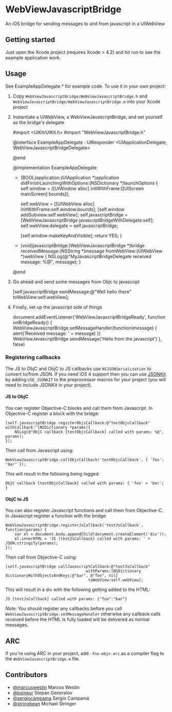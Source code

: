 WebViewJavascriptBridge
=======================

An iOS bridge for sending messages to and from javascript in a UIWebView

Getting started
---------------

Just open the Xcode project (requires Xcode > 4.2) and hit run to see the example application work.

Usage
-----

See ExampleAppDelegate.* for example code. To use it in your own project:

1) Copy `WebViewJavascriptBridge/WebViewJavascriptBridge.h` and `WebViewJavascriptBridge/WebViewJavascriptBridge.m` into your Xcode project

2) Instantiate a UIWebView, a WebViewJavascriptBridge, and set yourself as the bridge's delegate

	#import <UIKit/UIKit.h>
	#import "WebViewJavascriptBridge.h"

	@interface ExampleAppDelegate : UIResponder <UIApplicationDelegate, WebViewJavascriptBridgeDelegate>
	
	@end
	
	@implementation ExampleAppDelegate
	
	- (BOOL)application:(UIApplication *)application didFinishLaunchingWithOptions:(NSDictionary *)launchOptions
	{
	    self.window = [[UIWindow alloc] initWithFrame:[[UIScreen mainScreen] bounds]];
		
	    self.webView = [[UIWebView alloc] initWithFrame:self.window.bounds];
	    [self.window addSubview:self.webView];
	    self.javascriptBridge = [WebViewJavascriptBridge javascriptBridgeWithDelegate:self];
	    self.webView.delegate = self.javascriptBridge;
		
	    [self.window makeKeyAndVisible];
	    return YES;
	}

	- (void)javascriptBridge:(WebViewJavascriptBridge *)bridge receivedMessage:(NSString *)message fromWebView:(UIWebView *)webView 
	{
	    NSLog(@"MyJavascriptBridgeDelegate received message: %@", message);
	}

	@end

3) Go ahead and send some messages from Objc to javascript

	[self.javascriptBridge sendMessage:@"Well hello there" toWebView:self.webView];

4) Finally, set up the javascript side of things
	
	document.addEventListener('WebViewJavascriptBridgeReady', function onBridgeReady() {
		WebViewJavascriptBridge.setMessageHandler(function(message) {
			alert('Received message: ' + message)
		})
		WebViewJavascriptBridge.sendMessage('Hello from the javascript')
	}, false)

### Registering callbacks

The JS to ObjC and ObjC to JS callbacks use `NSJSONSerialization` to convert to/from JSON. If you need iOS 4 support then you can use [JSONKit](https://github.com/johnezang/JSONKit/) by adding `USE_JSONKIT` to the preprocessor macros for your project (you will need to include JSONKit in your project).

#### JS to ObjC

You can register Objective-C blocks and call them from Javascript. In Objective-C register a block with the bridge:

    [self.javascriptBridge registerObjcCallback:@"testObjcCallback" withCallback:^(NSDictionary *params){
        NSLog(@"ObjC callback [testObjcCallback] called with params: %@", params);
    }];

Then call from Javascript using:

    WebViewJavascriptBridge.callObjcCallback('testObjcCallback', { 'foo': 'bar' });

This will result in the following being logged:

    ObjC callback [testObjcCallback] called with params: { 'foo' = 'bar'; }

#### ObjC to JS

You can also register Javascript functions and call them from Objective-C. In Javascript register a function with the bridge:

    WebViewJavascriptBridge.registerJsCallback('testJsCallback', function(params) {
        var el = document.body.appendChild(document.createElement('div'));
        el.innerHTML = 'JS [testJsCallback] called with params: ' + JSON.stringify(params);
    });

Then call from Objective-C using:

    [self.javascriptBridge callJavascriptCallback:@"testJsCallback"
                                       withParams:[NSDictionary dictionaryWithObjectsAndKeys:@"bar", @"foo", nil]
                                        toWebView:self.webView];

This will result in a div with the following getting added to the HTML:

    JS [testJsCallback] called with params: {"foo":"bar"}

*Note:* You should register any callbacks before you call `WebViewJavascriptBridge.setMessageHandler` otherwise any callback calls received before the HTML is fully loaded will be delivered as normal messages.

ARC
---
If you're using ARC in your project, add `-fno-objc-arc` as a compiler flag to the `WebViewJavascriptBridge.m` file.

Contributors
------------

- [@marcuswestin](https://github.com/marcuswestin) Marcus Westin
- [@psineur](https://github.com/psineur) Stepan Generalov
- [@sergiocampama](https://github.com/sergiocampama) Sergio Campamá
- [@stringbean](https://github.com/stringbean) Michael Stringer
